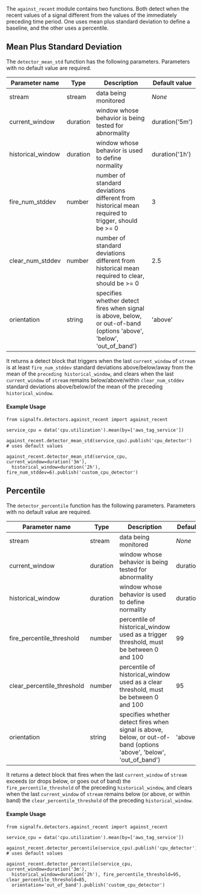The `against_recent` module contains two functions. Both detect when the recent values of a signal different from the values of the immediately preceding time period. One uses mean plus standard deviation to define a baseline, and the other uses a percentile.


## Mean Plus Standard Deviation

The `detector_mean_std` function has the following parameters. Parameters with no default value are required.

|Parameter name|Type|Description|Default value|
|---|---|---|---|
|stream|stream|data being monitored|*None*|
|current_window|duration|window whose behavior is being tested for abnormality|duration('5m')|
|historical_window|duration|window whose behavior is used to define normality|duration('1h')|
|fire_num_stddev|number|number of standard deviations different from historical mean required to trigger, should be >= 0 |3|
|clear_num_stddev|number|number of standard deviations different from historical mean required to clear, should be >= 0|2.5|
|orientation|string|specifies whether detect fires when signal is above, below, or out-of-band (options  'above', 'below', 'out_of_band')|'above'|
    
It returns a detect block that triggers when the last `current_window` of `stream` is at least `fire_num_stddev` standard deviations above/below/away from the mean of the `preceding historical_window`, and clears when the last `current_window` of `stream` remains below/above/within `clear_num_stddev` standard deviations above/below/of the mean of the preceding `historical_window`.


#### Example Usage
~~~~~~~~~~~~~~~~~~~~
from signalfx.detectors.against_recent import against_recent

service_cpu = data('cpu.utilization').mean(by=['aws_tag_service'])

against_recent.detector_mean_std(service_cpu).publish('cpu_detector') # uses default values

against_recent.detector_mean_std(service_cpu, current_window=duration('3m'),
  historical_window=duration('2h'), fire_num_stddev=6).publish('custom_cpu_detector')
~~~~~~~~~~~~~~~~~~~~


## Percentile

The `detector_percentile` function has the following parameters. Parameters with no default value are required.

|Parameter name|Type|Description|Default value|
|---|---|---|---|
|stream|stream|data being monitored|*None*|
|current_window|duration|window whose behavior is being tested for abnormality|duration('5m')|
|historical_window|duration|window whose behavior is used to define normality|duration('1h')|
|fire_percentile_threshold|number|percentile of historical_window used as a trigger threshold, must be between 0 and 100|99|
|clear_percentile_threshold|number|percentile of historical_window used as a clear threshold, must be between 0 and 100|95|
|orientation|string|specifies whether detect fires when signal is above, below, or out-of-band (options  'above', 'below', 'out_of_band')|'above'|

It returns a detect block that fires when the last `current_window` of `stream` exceeds (or drops below, or goes out of band) the `fire_percentile_threshold` of the preceding `historical_window`, and clears when the last `current_window` of `stream` remains below (or above, or within band) the `clear_percentile_threshold` of the preceding `historical_window`.
    
   
#### Example Usage
~~~~~~~~~~~~~~~~~~~~
from signalfx.detectors.against_recent import against_recent

service_cpu = data('cpu.utilization').mean(by=['aws_tag_service'])

against_recent.detector_percentile(service_cpu).publish('cpu_detector') # uses default values

against_recent.detector_percentile(service_cpu, current_window=duration('3m'),
  historical_window=duration('2h'), fire_percentile_threshold=95, clear_percentile_threshold=85,
  orientation='out_of_band').publish('custom_cpu_detector')
~~~~~~~~~~~~~~~~~~~~
